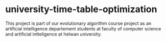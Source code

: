 # university-time-table-optimization
This project is part of our evolutionary algorithm course project as an artificial intelligence departement students 
at faculty of computer science and artificial intteligence at helwan university.

